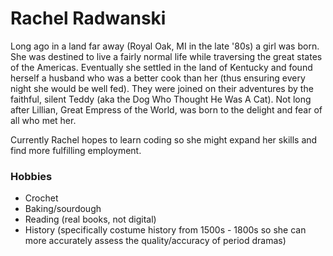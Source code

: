 
# Rachel Radwanski

Long ago in a land far away (Royal Oak, MI in the late '80s) a girl was born. She was destined to live a fairly normal life while traversing the great states of the Americas. Eventually she settled in the land of Kentucky and found herself a husband who was a better cook than her (thus ensuring every night she would be well fed). They were joined on their adventures by the faithful, silent Teddy (aka the Dog Who Thought He Was A Cat). Not long after Lillian, Great Empress of the World, was born to the delight and fear of all who met her. 

Currently Rachel hopes to learn coding so she might expand her skills and find more fulfilling employment. 


### Hobbies
- Crochet
- Baking/sourdough
- Reading (real books, not digital)
- History (specifically costume history from 1500s - 1800s so she can more accurately assess the quality/accuracy of period dramas)
